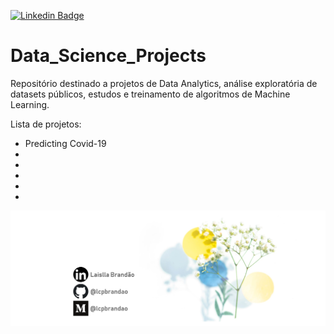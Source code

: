 [![Linkedin Badge](https://img.shields.io/badge/-LaisllaBrandão-blue?style=flat-square&logo=Linkedin&logoColor=white&link=https://www.linkedin.com/in/laislla-pinheiro-brandão-19762229/)](https://www.linkedin.com/in/laislla-pinheiro-brandão-19762229/)

# Data_Science_Projects

Repositório destinado a projetos de Data Analytics, análise exploratória de datasets públicos, estudos e treinamento de algoritmos de Machine Learning.

Lista de projetos:

- Predicting Covid-19
-
-
-
-
-

![logo_lcpbrandao](logo_lcpbrandao.png)

